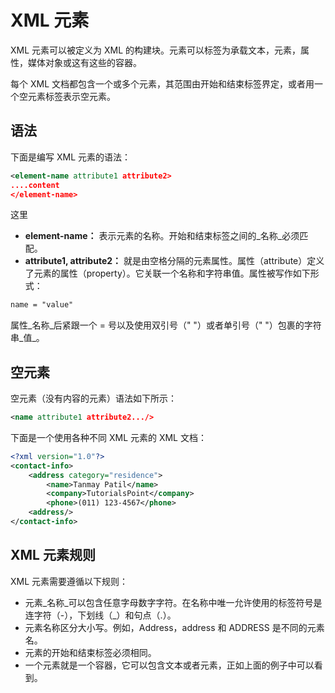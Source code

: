 # XML 元素

XML 元素可以被定义为 XML 的构建块。元素可以标签为承载文本，元素，属性，媒体对象或这有这些的容器。

每个 XML 文档都包含一个或多个元素，其范围由开始和结束标签界定，或者用一个空元素标签表示空元素。

## 语法

下面是编写 XML 元素的语法：

```xml
<element-name attribute1 attribute2>
....content
</element-name>
```

这里

- __element-name：__ 表示元素的名称。开始和结束标签之间的_名称_必须匹配。
- __attribute1, attribute2：__ 就是由空格分隔的元素属性。属性（attribute）定义了元素的属性（property）。它关联一个名称和字符串值。属性被写作如下形式：

```xml
name = "value"
```

属性_名称_后紧跟一个 = 号以及使用双引号（" "）或者单引号（" "）包裹的字符串_值_。

## 空元素

空元素（没有内容的元素）语法如下所示：

```xml
<name attribute1 attribute2.../>
```

下面是一个使用各种不同 XML 元素的 XML 文档：

```xml
<?xml version="1.0"?>
<contact-info>
	<address category="residence">
		<name>Tanmay Patil</name>
		<company>TutorialsPoint</company>
		<phone>(011) 123-4567</phone>
	<address/>
</contact-info>
```

## XML 元素规则

XML 元素需要遵循以下规则：

- 元素_名称_可以包含任意字母数字字符。在名称中唯一允许使用的标签符号是连字符（-），下划线（_）和句点（.）。
- 元素名称区分大小写。例如，Address，address 和 ADDRESS 是不同的元素名。
- 元素的开始和结束标签必须相同。
- 一个元素就是一个容器，它可以包含文本或者元素，正如上面的例子中可以看到。